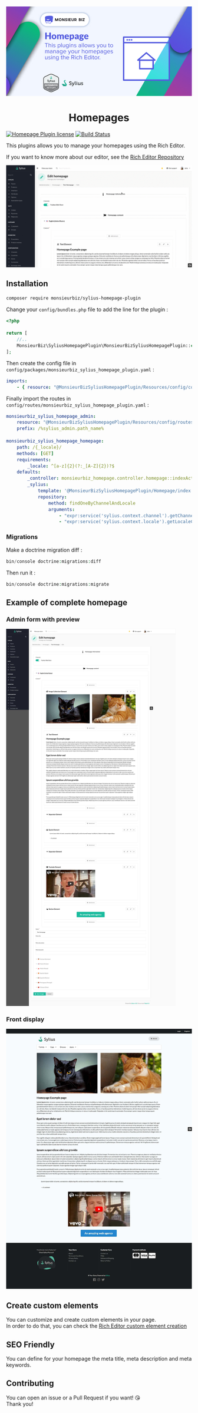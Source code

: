 [![Banner of Sylius Homepages plugin](docs/images/banner.jpg)](https://monsieurbiz.com/agence-web-experte-sylius)

<h1 align="center">Homepages</h1>

[![Homepage Plugin license](https://img.shields.io/github/license/monsieurbiz/SyliusHomepagePlugin?public)](https://github.com/monsieurbiz/SyliusHomepagePlugin/blob/master/LICENSE.txt)
[![Build Status](https://img.shields.io/github/workflow/status/monsieurbiz/SyliusHomepagePlugin/Tests)](https://github.com/monsieurbiz/SyliusHomepagePlugin/actions?query=workflow%3ATests)

This plugins allows you to manage your homepages using the Rich Editor.

If you want to know more about our editor, see the [Rich Editor Repository](https://github.com/monsieurbiz/SyliusRichEditorPlugin)

![Example of homepage edition](screenshots/demo.gif)

## Installation

```bash
composer require monsieurbiz/sylius-homepage-plugin
```

Change your `config/bundles.php` file to add the line for the plugin : 

```php
<?php

return [
    //..
    MonsieurBiz\SyliusHomepagePlugin\MonsieurBizSyliusHomepagePlugin::class => ['all' => true],
];
```

Then create the config file in `config/packages/monsieurbiz_sylius_homepage_plugin.yaml` :

```yaml
imports:
    - { resource: "@MonsieurBizSyliusHomepagePlugin/Resources/config/config.yaml" }
```

Finally import the routes in `config/routes/monsieurbiz_sylius_homepage_plugin.yaml` : 

```yaml
monsieurbiz_sylius_homepage_admin:
    resource: "@MonsieurBizSyliusHomepagePlugin/Resources/config/routes/admin.yaml"
    prefix: /%sylius_admin.path_name%

monsieurbiz_sylius_homepage_homepage:
    path: /{_locale}/
    methods: [GET]
    requirements:
        _locale: ^[a-z]{2}(?:_[A-Z]{2})?$
    defaults:
        _controller: monsieurbiz_homepage.controller.homepage::indexAction
        _sylius:
            template: '@MonsieurBizSyliusHomepagePlugin/Homepage/index.html.twig'
            repository:
                method: findOneByChannelAndLocale
                arguments:
                    - "expr:service('sylius.context.channel').getChannel()"
                    - "expr:service('sylius.context.locale').getLocaleCode()"
```

### Migrations

Make a doctrine migration diff : 

```php
bin/console doctrine:migrations:diff
```

Then run it : 

```php
bin/console doctrine:migrations:migrate
```

## Example of complete homepage

### Admin form with preview

![Admin full form](screenshots/full_back.jpg)

### Front display

![Front full display](screenshots/full_front.jpg)

## Create custom elements

You can customize and create custom elements in your page.  
In order to do that, you can check the [Rich Editor custom element creation](https://github.com/monsieurbiz/SyliusRichEditorPlugin#create-your-own-elements)

## SEO Friendly

You can define for your homepage the meta title, meta description and meta 
keywords.

## Contributing

You can open an issue or a Pull Request if you want! 😘  
Thank you!
